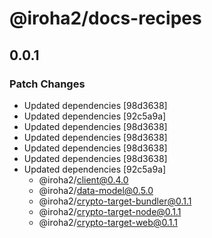 # @iroha2/docs-recipes

## 0.0.1
### Patch Changes

- Updated dependencies [98d3638]
- Updated dependencies [92c5a9a]
- Updated dependencies [98d3638]
- Updated dependencies [98d3638]
- Updated dependencies [98d3638]
- Updated dependencies [98d3638]
- Updated dependencies [92c5a9a]
  - @iroha2/client@0.4.0
  - @iroha2/data-model@0.5.0
  - @iroha2/crypto-target-bundler@0.1.1
  - @iroha2/crypto-target-node@0.1.1
  - @iroha2/crypto-target-web@0.1.1
